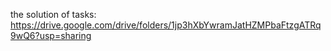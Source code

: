 the solution of tasks:
https://drive.google.com/drive/folders/1jp3hXbYwramJatHZMPbaFtzgATRq9wQ6?usp=sharing
